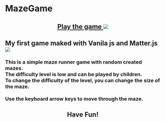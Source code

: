 # MazeGame

<h2 align="center"><a href="https://lucid-mclean-70e89d.netlify.app/">Play the game </a><img src="https://img.icons8.com/external-vitaliy-gorbachev-blue-vitaly-gorbachev/60/000000/external-hand-valentines-day-vitaliy-gorbachev-blue-vitaly-gorbachev.png"/></h2>
<h2>My first game maked with Vanila js and Matter.js <img src="https://img.icons8.com/external-kiranshastry-lineal-color-kiranshastry/64/000000/external-coding-interface-kiranshastry-lineal-color-kiranshastry.png"/>
</h2>
<h3>This is a simple maze runner game with random created mazes.<br> The difficulty level is low and can be played by children. <br>
To change the difficulty of the level, you can change the size of the maze.
<br><br> Use the keyboard arrow keys to move through the maze.

</h3>
<h2 align="center">Have Fun!</h2>

